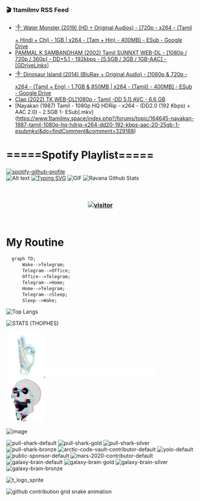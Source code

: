 ### 🎬 1tamilmv RSS Feed

<!-- BLOG-POST-LIST:START -->
- [༒ Water Monster &lpar;2019&rpar; &lpar;HD + Original Audios&rpar; - [720p - x264 - &lpar;Tamil + Hindi + Chi&rpar; - 1GB | x264 - &lpar;Tam + Hin&rpar; - 400MB] - ESub - Google Drive](https://www.1tamilmv.space/index.php?/forums/topic/164649-%E0%BC%92-water-monster-2019-hd-original-audios-720p-x264-tamil-hindi-chi-1gb-x264-tam-hin-400mb-esub-google-drive/&do=findComment&comment=329192)
- [PAMMAL K SAMBANDHAM &lpar;2002&rpar; Tamil SUNNXT WEB-DL - [1080p / 720p / 360p] - DD+5.1 - 192kbps - [5.5GB / 3GB / 1GB-AAC] - [GDriveLinks]](https://www.1tamilmv.space/index.php?/forums/topic/164648-pammal-k-sambandham-2002-tamil-sunnxt-web-dl-1080p-720p-360p-dd51-192kbps-55gb-3gb-1gb-aac-gdrivelinks/&do=findComment&comment=329191)
- [༒ Dinosaur Island &lpar;2014&rpar; &lpar;BluRay + Original Audio&rpar; - [1080p &amp; 720p - x264 - &lpar;Tamil + Eng&rpar; - 1.7GB &amp; 850MB | x264 - &lpar;Tamil&rpar; - 400MB] - ESub - Google Drive](https://www.1tamilmv.space/index.php?/forums/topic/164647-%E0%BC%92-dinosaur-island-2014-bluray-original-audio-1080p-720p-x264-tamil-eng-17gb-850mb-x264-tamil-400mb-esub-google-drive/&do=findComment&comment=329190)
- [Clap &lpar;2022&rpar; TK WEB-DL[1080p - Tamil -DD 5.1]  AVC - 6.6 GB](https://www.1tamilmv.space/index.php?/forums/topic/164646-clap-2022-tk-web-dl1080p-tamil-dd-51-avc-66-gb/&do=findComment&comment=329189)
- [Nayakan &lpar;1987&rpar; Tamil - 1080p HQ HDRip - x264 - &lpar;DD2.0 &lpar;192 Kbps&rpar; + AAC 2.0&rpar; - 2.5GB 1- ESub].mkv](https://www.1tamilmv.space/index.php?/forums/topic/164645-nayakan-1987-tamil-1080p-hq-hdrip-x264-dd20-192-kbps-aac-20-25gb-1-esubmkv/&do=findComment&comment=329188)
<!-- BLOG-POST-LIST:END -->

# =====Spotify Playlist=====
[![spotify-github-profile](https://spotify-github-profile.vercel.app/api/view?uid=31rfzgmuvvewegdlxvlev4ynz4vu&cover_image=true&theme=default&bar_color=53b14f&bar_color_cover=true)](https://ravana69.github.io/rss)
</br>
![Alt text](https://spotify-recently-played-readme.vercel.app/api?user=31rfzgmuvvewegdlxvlev4ynz4vu)
[![Typing SVG](https://readme-typing-svg.herokuapp.com?color=%2336BCF7&center=true&vCenter=true&multiline=true&height=81&lines=I+AM+RAVANA;CONTACT+ME+ON+TELEGRAM%3A+%40R4V4N4)](https://git.io/typing-svg)
<img align="centre" height="400px" width="490px" alt="GIF" src="https://github.com/ravana69/ravana69/blob/master/rvm.gif" />
![Ravana Github Stats](https://github-readme-stats.vercel.app/api?username=ravana69&&show_icons=true&theme=radical)

<br />
<h3 align="center"> <a href="https://t.me/r4v4n4"><img src="https://profile-counter.glitch.me/ravana69/count.svg" alt="visitor" width="600"></a> </h3>
</br>

<H1>My Routine</H1>

```mermaid
  graph TD;
      Wake-->Telegram;
      Telegram-->Office;
      Office-->Telegram;
      Telegram-->Home;
      Home-->Telegram;
      Telegram-->Sleep;
      Sleep-->Wake;
```
![Top Langs](https://github-readme-stats.vercel.app/api/top-langs/?username=ravana69&&show_icons=true&theme=radical)

![STATS (THOPHES)](https://github-profile-trophy.vercel.app/?username=ravana69&theme=gruvbox&margin-w=10&margin-h=15&column=8)
<br />
<p align="left">
    <a href="#">
        <img width="20%" src="./assets/images/hand.gif" alt="" />
    </a>
    <a href="#">
        <img width="59%" src="./assets/images/spacer.png" alt="" >
    </a>
    <a href="#">
        <img width="20%" src="./assets/images/skull.gif" alt="" />
    </a>
</p>


![image](https://user-images.githubusercontent.com/47528708/175298537-0623dc00-7b1a-4ec1-b5b1-71768763a234.png)

<img width="148" alt="pull-shark-default" src="https://user-images.githubusercontent.com/47528708/175266634-4235fb81-4cf9-4128-9c7a-b7c044cde5b5.png"> <img width="148" alt="pull-shark-gold" src="https://user-images.githubusercontent.com/47528708/175268594-acb9b27a-7f8e-4181-8900-171a981e2d56.png"> <img width="148" alt="pull-shark-silver" src="https://user-images.githubusercontent.com/47528708/175266702-c880884d-eb71-46fb-b857-3135442e06c6.png"> <img width="148" alt="pull-shark-bronze" src="https://user-images.githubusercontent.com/47528708/175266723-735f9146-b8aa-44f8-aa99-c06aad45e8fa.png"> <img width="148" alt="arctic-code-vault-contributor-default" src="https://user-images.githubusercontent.com/47528708/175267501-e1fbbb8f-c2b2-4882-b865-2ac4debef26c.png"> <img width="148" alt="yolo-default" src="https://user-images.githubusercontent.com/47528708/175267654-281a1880-1129-4b7b-bf2f-de5dd2bc5afa.png"> <img width="148" alt="public-sponsor-default" src="https://user-images.githubusercontent.com/47528708/175268448-2e78cc75-fb25-4d76-bd22-7df520446b45.png"> <img width="148" alt="mars-2020-contributor-default" src="https://user-images.githubusercontent.com/47528708/175268475-de6d987a-3be9-4353-86a5-23b422559355.png"> <img width="148" alt="galaxy-brain-default" src="https://user-images.githubusercontent.com/47528708/175298882-7ad69eb8-4d11-45a0-af56-ce2c179fe466.png"> <img width="148" alt="galaxy-brain-gold" src="https://user-images.githubusercontent.com/47528708/175269058-04760273-d9f7-468b-9151-fb654d7c4057.png"> <img width="148" alt="galaxy-brain-silver" src="https://user-images.githubusercontent.com/47528708/175269395-4035bb40-f404-4178-b963-8a4b2973158a.png"> <img width="148" alt="galaxy-brain-bronze" src="https://user-images.githubusercontent.com/47528708/175269034-5aed3e95-5a28-44f3-8cf1-5fc804604869.png">

![t_logo_sprite](https://user-images.githubusercontent.com/47528708/175293007-21ff1792-1fca-4be3-bcae-12fdc3aa414f.svg)




![github contribution grid snake animation](https://raw.githubusercontent.com/ravana69/ravana69/output/github-contribution-grid-snake-dark.svg#gh-dark-mode-only)
